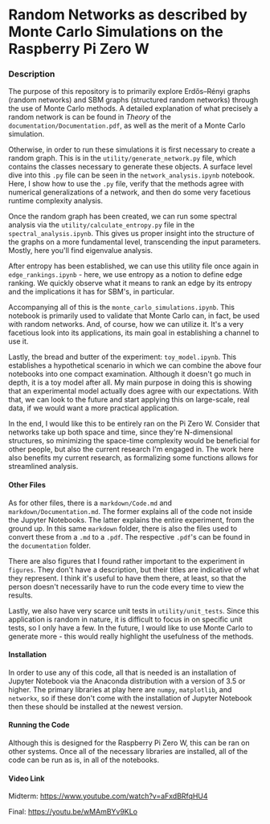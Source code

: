 # Random Networks as described by Monte Carlo Simulations on the Raspberry Pi Zero W

### Description

The purpose of this repository is to primarily explore Erdős–Rényi graphs (random networks) and SBM graphs (structured random networks) through the use of Monte Carlo methods.  A detailed explanation of what precisely a random network is can be found in _Theory_ of the `documentation/Documentation.pdf`, as well as the merit of a Monte Carlo simulation.

Otherwise, in order to run these simulations it is first necessary to create a random graph.  This is in the `utility/generate_network.py` file, which contains the classes necessary to generate these objects.  A surface level dive into this `.py` file can be seen in the `network_analysis.ipynb` notebook.  Here, I show how to use the `.py` file, verify that the methods agree with numerical generalizations of a network, and then do some very facetious runtime complexity analysis.

Once the random graph has been created, we can run some spectral analysis via the `utility/calculate_entropy.py` file in the `spectral_analysis.ipynb`.  This gives us proper insight into the structure of the graphs on a more fundamental level, transcending the input parameters.  Mostly, here you'll find eigenvalue analysis.  

After entropy has been established, we can use this utility file once again in `edge_rankings.ipynb` - here, we use entropy as a notion to define edge ranking.  We quickly observe what it means to rank an edge by its entropy and the implications it has for SBM's, in particular.  

Accompanying all of this is the `monte_carlo_simulations.ipynb`.  This notebook is primarily used to validate that Monte Carlo can, in fact, be used with random networks.  And, of course, how we can utilize it.  It's a very facetious look into its applications, its main goal in establishing a channel to use it.

Lastly, the bread and butter of the experiment: `toy_model.ipynb`.  This establishes a hypothetical scenario in which we can combine the above four notebooks into one compact examination.  Although it doesn't go much in depth, it is a toy model after all.  My main purpose in doing this is showing that an experimental model actually does agree with our expectations.  With that, we can look to the future and start applying this on large-scale, real data, if we would want a more practical application.

In the end, I would like this to be entirely ran on the Pi Zero W.  Consider that networks take up both space and time, since they're N-dimensional structures, so minimizing the space-time complexity would be beneficial for other people, but also the current research I'm engaged in.  The work here also benefits my current research, as formalizing some functions allows for streamlined analysis.

#### Other Files

As for other files, there is a `markdown/Code.md` and `markdown/Documentation.md`.  The former explains all of the code not inside the Jupyter Notebooks.  The latter explains the entire experiment, from the ground up.  In this same `markdown` folder, there is also the files used to convert these from a `.md` to a `.pdf`.  The respective `.pdf`'s can be found in the `documentation` folder.

There are also figures that I found rather important to the experiment in `figures`.  They don't have a description, but their titles are indicative of what they represent.  I think it's useful to have them there, at least, so that the person doesn't necessarily have to run the code every time to view the results.

Lastly, we also have very scarce unit tests in `utility/unit_tests`.  Since this application is random in nature, it is difficult to focus in on specific unit tests, so I only have a few.  In the future, I would like to use Monte Carlo to generate more - this would really highlight the usefulness of the methods.

#### Installation

In order to use any of this code, all that is needed is an installation of Jupyter Notebook via the Anaconda distribution with a version of 3.5 or higher.  The primary libraries at play here are `numpy`, `matplotlib`, and `networkx`, so if these don't come with the installation of Jupyter Notebook then these should be installed at the newest version.

#### Running the Code

Although this is designed for the Raspberry Pi Zero W, this can be ran on other systems.  Once all of the necessary libraries are installed, all of the code can be run as is, in all of the notebooks.

#### Video Link

Midterm: https://www.youtube.com/watch?v=aFxdBRfqHU4

Final: https://youtu.be/wMAmBYv9KLo